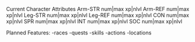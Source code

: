 Current Character Attributes
Arm-STR num|max xp|nlvl
Arm-REF num|max xp|nlvl
Leg-STR num|max xp|nlvl
Leg-REF num|max xp|nlvl
CON num|max xp|nlvl
SPR num|max xp|nlvl
INT num|max xp|nlvl
SOC num|max xp|nlvl

Planned Features:
-races
-quests
-skills
-actions
-locations